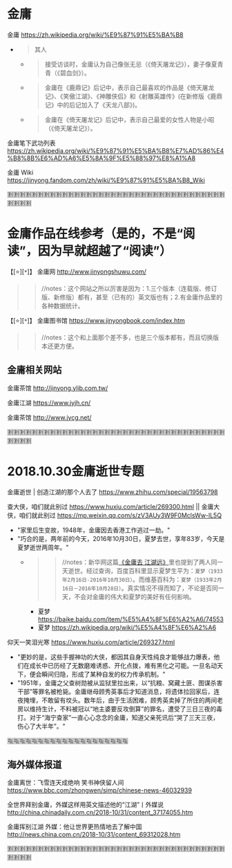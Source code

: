 
# 金庸

金庸 https://zh.wikipedia.org/wiki/%E9%87%91%E5%BA%B8
- > 其人
  * > 接受访谈时，金庸认为自己像张无忌（《倚天屠龙记》），妻子像夏青青（《碧血剑》）。
  * > 金庸在《鹿鼎记》后记中，表示自己最喜欢的作品是《倚天屠龙记》、《笑傲江湖》、《神雕侠侣》和《射雕英雄传》(在新修版《鹿鼎记》中的后记加入了《天龙八部》)。
  * > 金庸在《倚天屠龙记》后记中，表示自己最爱的女性人物是小昭（《倚天屠龙记》）。

金庸笔下武功列表 https://zh.wikipedia.org/wiki/%E9%87%91%E5%BA%B8%E7%AD%86%E4%B8%8B%E6%AD%A6%E5%8A%9F%E5%88%97%E8%A1%A8

金庸 Wiki https://jinyong.fandom.com/zh/wiki/%E9%87%91%E5%BA%B8_Wiki

:u5272::u5272::u5272::u5272::u5272::u5272::u5272::u5272::u5272::u5272::u5272::u5272::u5272::u5272::u5272::u5272::u5272::u5272::u5272::u5272::u5272::u5272::u5272::u5272::u5272::u5272::u5272::u5272::u5272::u5272::u5272::u5272::u5272::u5272::u5272::u5272::u5272::u5272::u5272::u5272:

# 金庸作品在线参考（是的，不是“阅读”，因为早就超越了“阅读”）

【[:star:][`*`]】 金庸网 http://www.jinyongshuwu.com/
>> //notes：这个网站之所以厉害是因为：1.三个版本（连载版、修订版、新修版）都有，甚至（已有的）英文版也有；2.有金庸作品里的各种数据统计。

【[:star:][`*`]】 金庸图书馆 https://www.jinyongbook.com/index.htm
>> //notes：这个和上面那个差不多，也是三个版本都有，而且切换版本还更方便。

## 金庸相关网站

金庸茶馆 http://jinyong.ylib.com.tw/

金庸江湖 https://www.jyjh.cn/

金庸茶馆 http://www.jycg.net/

:u5272::u5272::u5272::u5272::u5272::u5272::u5272::u5272::u5272::u5272::u5272::u5272::u5272::u5272::u5272::u5272::u5272::u5272::u5272::u5272::u5272::u5272::u5272::u5272::u5272::u5272::u5272::u5272::u5272::u5272::u5272::u5272::u5272::u5272::u5272::u5272::u5272::u5272::u5272::u5272:

# 2018.10.30金庸逝世专题

金庸逝世 | 创造江湖的那个人去了 https://www.zhihu.com/special/19563798

查大侠，咱们就此别过 https://www.huxiu.com/article/269300.html || 金庸大侠，咱们就此别过 https://mp.weixin.qq.com/s/zV3AUy3W9F0MclsWw-lL5Q
- "家里后生变故，1948年，金庸因去香港工作逃过一劫。"
- "巧合的是，两年前的今天，2016年10月30日，夏梦去世，享年83岁，今天是夏梦逝世两周年。"
  * >> //notes：新华网这篇[《金庸去 江湖远》](http://www.xinhuanet.com/ent/2018-10/31/c_1123639517.htm)里也提到了两人同一天逝世。经过查询，百度百科里显示夏梦生平为：`夏梦（1933年2月16日-2016年10月30日）`。而维基百科为：`夏梦（1933年2月16日－2016年10月28日）`。真实情况不得而知了，不论是否同一天，不会对金庸的伟大和夏梦的美好有任何影响。
    + 夏梦 https://baike.baidu.com/item/%E5%A4%8F%E6%A2%A6/74553
    + 夏梦 https://zh.wikipedia.org/wiki/%E5%A4%8F%E6%A2%A6

仰天一笑泪光寒 https://www.huxiu.com/article/269327.html
- "更妙的是，这些手握神功的大侠，都因其自身天性纯良才能够战力爆表，他们在成长中已历经了无数磨难诱惑、开化点拨，难有黑化之可能。一旦名动天下，便会瞬间归隐，形成了某种自发的权力传承机制。"
- "1951年，金庸之父查树勋被从监狱里拉出来，以“抗粮、窝藏土匪、图谋杀害干部”等罪名被枪毙。金庸继母顾秀英事后才知道消息，将遗体拉回家后，连夜掩埋，不敢留有坟头。数年后，由于生活困难，顾秀英卖掉了所住的两间老房以维持生计，不料被冠以“地主婆要反攻倒算”的罪名，遭受了三日三夜的毒打。对于“海宁查家”一直心心念念的金庸，知道父亲死讯后“哭了三天三夜，伤心了大半年”。"

:u6307::u6307::u6307::u6307::u6307::u6307::u6307::u6307::u6307::u6307::u6307::u6307::u6307::u6307::u6307::u6307::u6307::u6307::u6307::u6307:

## 海外媒体报道

金庸离世：飞雪连天成绝响 笑书神侠留人间 https://www.bbc.com/zhongwen/simp/chinese-news-46032939

全世界拜别金庸，外媒这样用英文描述他的“江湖”丨外媒说 http://china.chinadaily.com.cn/2018-10/31/content_37174055.htm

金庸挥别江湖 外媒：他让世界更热情地去了解中国 http://news.china.com.cn/2018-10/31/content_69312028.htm

:u5272::u5272::u5272::u5272::u5272::u5272::u5272::u5272::u5272::u5272::u5272::u5272::u5272::u5272::u5272::u5272::u5272::u5272::u5272::u5272::u5272::u5272::u5272::u5272::u5272::u5272::u5272::u5272::u5272::u5272::u5272::u5272::u5272::u5272::u5272::u5272::u5272::u5272::u5272::u5272:

